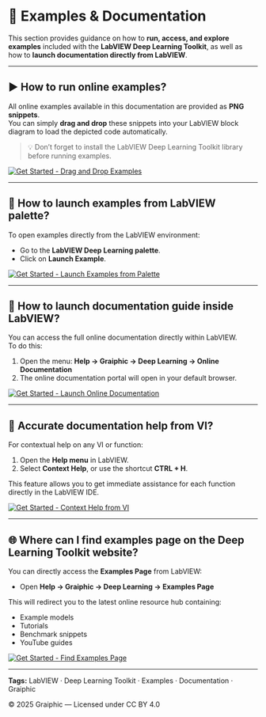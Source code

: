 # 🚀 Examples & Documentation

This section provides guidance on how to **run, access, and explore examples** included with the **LabVIEW Deep Learning Toolkit**, as well as how to **launch documentation directly from LabVIEW**.

---

## ▶️ How to run online examples?

All online examples available in this documentation are provided as **PNG snippets**.  
You can simply **drag and drop** these snippets into your LabVIEW block diagram to load the depicted code automatically.

> 💡 Don’t forget to install the LabVIEW Deep Learning Toolkit library before running examples.

[![Get Started - Drag and Drop Examples](https://img.youtube.com/vi/lQMGqAvbOKI/0.jpg)](https://youtu.be/lQMGqAvbOKI)

---

## 🧭 How to launch examples from LabVIEW palette?

To open examples directly from the LabVIEW environment:
- Go to the **LabVIEW Deep Learning palette**.
- Click on **Launch Example**.

[![Get Started - Launch Examples from Palette](https://img.youtube.com/vi/7uxPpuBK0K8/0.jpg)](https://youtu.be/7uxPpuBK0K8)

---

## 📖 How to launch documentation guide inside LabVIEW?

You can access the full online documentation directly within LabVIEW.  
To do this:
1. Open the menu: **Help → Graiphic → Deep Learning → Online Documentation**  
2. The online documentation portal will open in your default browser.

[![Get Started - Launch Online Documentation](https://img.youtube.com/vi/ZETvhKJZ4yU/0.jpg)](https://youtu.be/ZETvhKJZ4yU)

---

## 🧩 Accurate documentation help from VI?

For contextual help on any VI or function:
1. Open the **Help menu** in LabVIEW.  
2. Select **Context Help**, or use the shortcut **CTRL + H**.

This feature allows you to get immediate assistance for each function directly in the LabVIEW IDE.

[![Get Started - Context Help from VI](https://img.youtube.com/vi/E00wl5LtrIM/0.jpg)](https://youtu.be/E00wl5LtrIM)

---

## 🌐 Where can I find examples page on the Deep Learning Toolkit website?

You can directly access the **Examples Page** from LabVIEW:
- Open **Help → Graiphic → Deep Learning → Examples Page**

This will redirect you to the latest online resource hub containing:
- Example models  
- Tutorials  
- Benchmark snippets  
- YouTube guides

[![Get Started - Find Examples Page](https://img.youtube.com/vi/_QxRFcO-Cm0/0.jpg)](https://youtu.be/_QxRFcO-Cm0)

---

**Tags:** LabVIEW · Deep Learning Toolkit · Examples · Documentation · Graiphic  

© 2025 Graiphic — Licensed under CC BY 4.0
